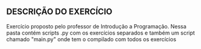 ## DESCRIÇÃO DO EXERCÍCIO

Exercício proposto pelo professor de Introdução a Programação. 
Nessa pasta contém scripts .py com os exercícios separados e também um script chamado "main.py" onde tem o compilado com
todos os exercícios